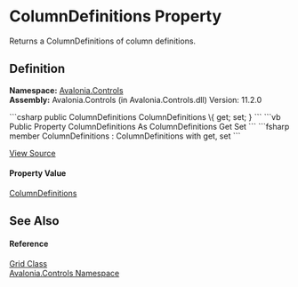 # ColumnDefinitions Property


Returns a ColumnDefinitions of column definitions.



## Definition
**Namespace:** <a href="N_Avalonia_Controls">Avalonia.Controls</a>  
**Assembly:** Avalonia.Controls (in Avalonia.Controls.dll) Version: 11.2.0

<Tabs groupId="api-code-preview">
<TabItem value="csharp" label="C#">
```csharp
public ColumnDefinitions ColumnDefinitions \{ get; set; }
```
</TabItem>
<TabItem value="vb" label="VB">
```vb
Public Property ColumnDefinitions As ColumnDefinitions
	Get
	Set
```
</TabItem>
<TabItem value="fsharp" label="F#">
```fsharp
member ColumnDefinitions : ColumnDefinitions with get, set
```
</TabItem>
</Tabs>



<a href="https://github.com/AvaloniaUI/Avalonia/tree/master/src/Avalonia.Controls/Grid.cs#L171" title="View the source code">View Source</a>



#### Property Value
<a href="T_Avalonia_Controls_ColumnDefinitions">ColumnDefinitions</a>

## See Also


#### Reference
<a href="T_Avalonia_Controls_Grid">Grid Class</a>  
<a href="N_Avalonia_Controls">Avalonia.Controls Namespace</a>  

